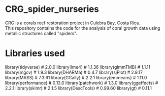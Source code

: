 # CRG_spider_nurseries

CRG is a corals reef restoration project in Culebra Bay, Costa Rica.  
This repository contains the code for the analysis of coral growth data using metallic structures called "spiders".


# Libraries used

library(tidyverse)    # 2.0.0
library(lme4)         # 1.1.36
library(glmmTMB)      # 1.1.11
library(mgcv)         # 1.9.3
library(DHARMa)       # 0.4.7
library(sjPlot)       # 2.8.17
library(MASS)         # 7.3.61
library(GGally)       # 2.2.1
library(emmeans)      # 1.11.0
library(performance)  # 0.13.0
library(patchwork)    # 1.3.0
library(ggeffects)    # 2.2.1
library(skimr)        # 2.1.5
library(DescTools)    # 0.99.60
library(gt)           # 0.11.1
